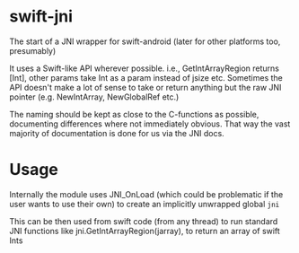 # swift-jni

The start of a JNI wrapper for swift-android (later for other platforms too, presumably)

It uses a Swift-like API wherever possible. i.e., GetIntArrayRegion returns [Int], other params take Int as a param instead of jsize etc. Sometimes the API doesn't make a lot of sense to take or return anything but the raw JNI pointer (e.g. NewIntArray, NewGlobalRef etc.)

The naming should be kept as close to the C-functions as possible, documenting differences where not immediately obvious. That way the vast majority of documentation is done for us via the JNI docs.

# Usage

Internally the module uses JNI_OnLoad (which could be problematic if the user wants to use their own) to create an implicitly unwrapped global `jni`

This can be then used from swift code (from any thread) to run standard JNI functions like jni.GetIntArrayRegion(jarray), to return an array of swift Ints
